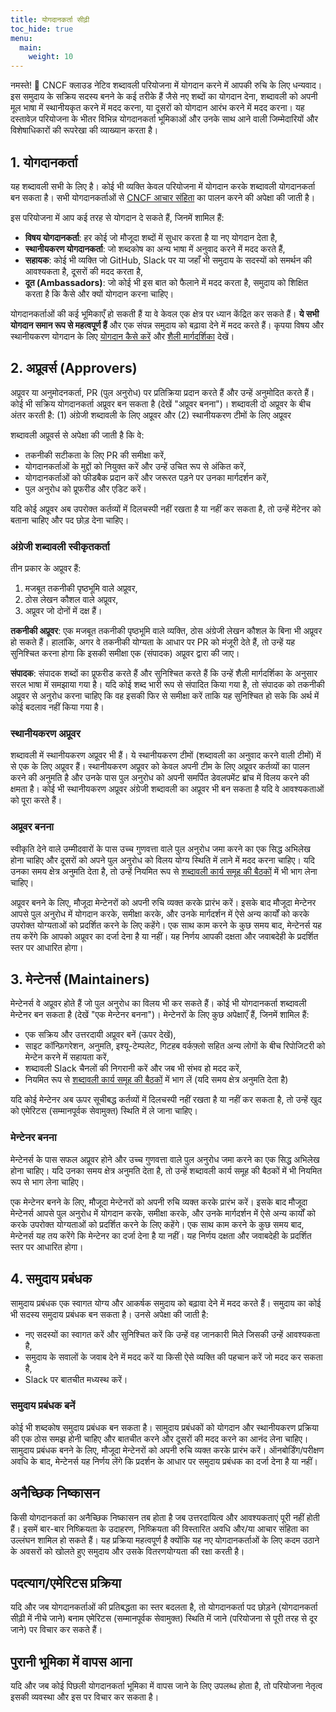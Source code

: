 ```yaml
---
title: योगदानकर्ता सीढ़ी
toc_hide: true
menu:
  main:
    weight: 10
---
```


नमस्ते! 👋 CNCF क्लाउड नेटिव शब्दावली परियोजना में योगदान करने में आपकी रुचि के लिए धन्यवाद। इस समुदाय के सक्रिय सदस्य बनने के कई तरीके हैं जैसे नए शब्दों का योगदान देना, शब्दावली को अपनी मूल भाषा में स्थानीयकृत करने में मदद करना, या दूसरों को योगदान आरंभ करने में मदद करना। यह दस्तावेज़ परियोजना के भीतर विभिन्न योगदानकर्ता भूमिकाओं और उनके साथ आने वाली जिम्मेदारियों और विशेषाधिकारों की रूपरेखा की व्याख्यान करता है।

## 1. योगदानकर्ता

यह शब्दावली सभी के लिए है। कोई भी व्यक्ति केवल परियोजना में योगदान करके शब्दावली योगदानकर्ता बन सकता है। सभी योगदानकर्ताओं से [CNCF आचार संहिता](https://github.com/cncf/foundation/blob/main/code-of-conduct.md) का पालन करने की अपेक्षा की जाती है।

इस परियोजना में आप कई तरह से योगदान दे सकते हैं, जिनमें शामिल हैं:

- **विषय योगदानकर्ता**: हर कोई जो मौजूदा शब्दों में सुधार करता है या नए योगदान देता है, 
- **स्थानीयकरण योगदानकर्ता**: जो शब्दकोष का अन्य भाषा में अनुवाद करने में मदद करते हैं,
- **सहायक**: कोई भी व्यक्ति जो GitHub, Slack पर या जहाँ भी समुदाय के सदस्यों को समर्थन की आवश्यकता है, दूसरों की मदद करता है,
- **दूत (Ambassadors)**: जो कोई भी इस बात को फैलाने में मदद करता है, समुदाय को शिक्षित करता है कि कैसे और क्यों योगदान करना चाहिए। 

योगदानकर्ताओं की कई भूमिकाएँ हो सकती हैं या वे केवल एक क्षेत्र पर ध्यान केंद्रित कर सकते हैं। **ये सभी योगदान समान रूप से महत्वपूर्ण हैं** और एक संपन्न समुदाय को बढ़ावा देने में मदद करते हैं। कृपया विषय और स्थानीयकरण योगदान के लिए [योगदान कैसे करें](https://glossary.cncf.io/contribute/) और [शैली मार्गदर्शिका](https://glossary.cncf.io/style-guide/) देखें।

## 2. अप्रूवर्स (Approvers) 

अप्रूवर या अनुमोदनकर्ता, PR (पुल अनुरोध) पर प्रतिक्रिया प्रदान करते हैं और उन्हें अनुमोदित करते हैं। कोई भी सक्रिय योगदानकर्ता अप्रूवर बन सकता है (देखें "अप्रूवर बनना")। शब्दावली दो अप्रूवर के बीच अंतर करती है: (1) अंग्रेजी शब्दावली के लिए अप्रूवर और (2) स्थानीयकरण टीमों के लिए अप्रूवर 

शब्दावली अप्रूवर्स से अपेक्षा की जाती है कि वे:

- तकनीकी सटीकता के लिए PR की समीक्षा करें,
- योगदानकर्ताओं के मुद्दों को नियुक्त करें और उन्हें उचित रूप से अंकित करें,
- योगदानकर्ताओं को फीडबैक प्रदान करें और जरूरत पड़ने पर उनका मार्गदर्शन करें,
- पुल अनुरोध को प्रूफरीड और एडिट करें।

यदि कोई अप्रूवर अब उपरोक्त कर्तव्यों में दिलचस्पी नहीं रखता है या नहीं कर सकता है, तो उन्हें मेंटेनर को बताना चाहिए और पद छोड़ देना चाहिए।

### अंग्रेजी शब्दावली स्वीकृतकर्ता

तीन प्रकार के अप्रूवर हैं:

1) मजबूत तकनीकी पृष्ठभूमि वाले अप्रूवर,
2) ठोस लेखन कौशल वाले अप्रूवर,
3) अप्रूवर जो दोनों में दक्ष हैं।

**तकनीकी  अप्रूवर**: एक मजबूत तकनीकी पृष्ठभूमि वाले व्यक्ति, ठोस अंग्रेजी लेखन कौशल के बिना भी अप्रूवर हो सकते हैं। हालांकि, अगर वे तकनीकी योग्यता के आधार पर PR को मंजूरी देते हैं, तो उन्हें यह सुनिश्चित करना होगा कि इसकी समीक्षा एक (संपादक) अप्रूवर द्वारा की जाए।

**संपादक**: संपादक शब्दों का प्रूफरीड करते हैं और सुनिश्चित करते हैं कि उन्हें शैली मार्गदर्शिका के अनुसार सरल भाषा में समझाया गया है। यदि कोई शब्द भारी रूप से संपादित किया गया है, तो संपादक को तकनीकी अप्रूवर से अनुरोध करना चाहिए कि वह इसकी फिर से समीक्षा करें ताकि यह सुनिश्चित हो सके कि अर्थ में कोई बदलाव नहीं किया गया है।

### स्थानीयकरण अप्रूवर

शब्दावली में स्थानीयकरण अप्रूवर भी हैं। ये स्थानीयकरण टीमों (शब्दावली का अनुवाद करने वाली टीमों) में से एक के लिए अप्रूवर हैं। स्थानीयकरण अप्रूवर को केवल अपनी टीम के लिए अप्रूवर कर्तव्यों का पालन करने की अनुमति है और उनके पास पुल अनुरोध को अपनी समर्पित डेवलपमेंट ब्रांच में विलय करने की क्षमता है। कोई भी स्थानीयकरण अप्रूवर अंग्रेजी शब्दावली का अप्रूवर भी बन सकता है यदि वे आवश्यकताओं को पूरा करते हैं।

### अप्रूवर बनना 

स्वीकृति देने वाले उम्मीदवारों के पास उच्च गुणवत्ता वाले पुल अनुरोध जमा करने का एक सिद्ध अभिलेख होना चाहिए और दूसरों को अपने पुल अनुरोध को विलय योग्य स्थिति में लाने में मदद करना चाहिए। यदि उनका समय क्षेत्र अनुमति देता है, तो उन्हें नियमित रूप से [शब्दावली कार्य समूह की बैठकों](https://www.cncf.io/calendar/) में भी भाग लेना चाहिए।

अप्रूवर बनने के लिए, मौजूदा मेन्टेनरों को अपनी रुचि व्यक्त करके प्रारंभ करें। इसके बाद मौजूदा मेन्टेनर आपसे पुल अनुरोध में योगदान करके, समीक्षा करके, और उनके मार्गदर्शन में ऐसे अन्य कार्यों को करके उपरोक्त योग्यताओं को प्रदर्शित करने के लिए कहेंगे। एक साथ काम करने के कुछ समय बाद, मेन्टेनर्स यह तय करेंगे कि आपको अप्रूवर का दर्जा देना है या नहीं। यह निर्णय आपकी दक्षता और जवाबदेही के प्रदर्शित स्तर पर आधारित होगा।

## 3. मेन्टेनर्स (Maintainers)

मेन्टेनर्स वे अप्रूवर होते हैं जो पुल अनुरोध का विलय भी कर सकते हैं। कोई भी योगदानकर्ता शब्दावली मेन्टेनर बन सकता है (देखें "एक मेन्टेनर बनना")। मेन्टेनरों के लिए कुछ अपेक्षाएँ हैं, जिनमें शामिल हैं:

- एक सक्रिय और उत्तरदायी अप्रूवर बनें (ऊपर देखें),
- साइट कॉन्फ़िगरेशन, अनुमति, इश्यू-टेम्पलेट, गिटहब वर्कफ़्लो सहित अन्य लोगों के बीच रिपोजिटरी को मेन्टेन करने में सहायता करें,
- शब्दावली Slack चैनलों की निगरानी करें और जब भी संभव हो मदद करें,
- नियमित रूप से [शब्दावली कार्य समूह की बैठकों](https://www.cncf.io/calendar/) में भाग लें (यदि समय क्षेत्र अनुमति देता है)

यदि कोई मेन्टेनर अब ऊपर सूचीबद्ध कर्तव्यों में दिलचस्पी नहीं रखता है या नहीं कर सकता है, तो उन्हें खुद को एमेरिटस (सम्मानपूर्वक सेवामुक्त) स्थिति में ले जाना चाहिए। 

### मेन्टेनर बनना

मेन्टेनर्स के पास सफल अप्रूवर होने और उच्च गुणवत्ता वाले पुल अनुरोध जमा करने का एक सिद्ध अभिलेख होना चाहिए। यदि उनका समय क्षेत्र अनुमति देता है, तो उन्हें शब्दावली कार्य समूह की बैठकों में भी नियमित रूप से भाग लेना चाहिए।

एक मेन्टेनर बनने के लिए, मौजूदा मेन्टेनरों को अपनी रुचि व्यक्त करके प्रारंभ करें। इसके बाद मौजूदा मेन्टेनर्स आपसे पुल अनुरोध में योगदान करके, समीक्षा करके, और उनके मार्गदर्शन में ऐसे अन्य कार्यों को करके उपरोक्त योग्यताओं को प्रदर्शित करने के लिए कहेंगे। एक साथ काम करने के कुछ समय बाद, मेन्टेनर्स यह तय करेंगे कि मेन्टेनर का दर्जा देना है या नहीं। यह निर्णय दक्षता और जवाबदेही के प्रदर्शित स्तर पर आधारित होगा। 

## 4. समुदाय प्रबंधक

सामुदाय प्रबंधक एक स्वागत योग्य और आकर्षक समुदाय को बढ़ावा देने में मदद करते हैं। समुदाय का कोई भी सदस्य समुदाय प्रबंधक बन सकता है। उनसे अपेक्षा की जाती है:

- नए सदस्यों का स्वागत करें और सुनिश्चित करें कि उन्हें वह जानकारी मिले जिसकी उन्हें आवश्यकता है,
- समुदाय के सवालों के जवाब देने में मदद करें या किसी ऐसे व्यक्ति की पहचान करें जो मदद कर सकता है,
- Slack पर बातचीत मध्यस्थ करें।

### समुदाय प्रबंधक बनें

कोई भी शब्दकोष समुदाय प्रबंधक बन सकता है। सामुदाय प्रबंधकों को योगदान और स्थानीयकरण प्रक्रिया की एक ठोस समझ होनी चाहिए और बातचीत करने और दूसरों की मदद करने का आनंद लेना चाहिए। सामुदाय प्रबंधक बनने के लिए, मौजूदा मेन्टेनरों को अपनी रुचि व्यक्त करके प्रारंभ करें। ऑनबोर्डिंग/परीक्षण अवधि के बाद, मेन्टेनर्स यह निर्णय लेंगे कि प्रदर्शन के आधार पर समुदाय प्रबंधक का दर्जा देना है या नहीं। 

## अनैच्छिक निष्कासन

किसी योगदानकर्ता का अनैच्छिक निष्कासन तब होता है जब उत्तरदायित्व और आवश्यकताएं पूरी नहीं होती हैं। इसमें बार-बार निष्क्रियता के उदाहरण, निष्क्रियता की विस्तारित अवधि और/या आचार संहिता का उल्लंघन शामिल हो सकते हैं। यह प्रक्रिया महत्वपूर्ण है क्योंकि यह नए योगदानकर्ताओं के लिए कदम उठाने के अवसरों को खोलते हुए समुदाय और उसके वितरणयोग्यता की रक्षा करती है।

## पदत्याग/एमेरिटस प्रक्रिया

यदि और जब योगदानकर्ताओं की प्रतिबद्धता का स्तर बदलता है, तो योगदानकर्ता पद छोड़ने (योगदानकर्ता सीढ़ी में नीचे जाने) बनाम एमेरिटस (सम्मानपूर्वक सेवामुक्त) स्थिति में जाने (परियोजना से पूरी तरह से दूर जाने) पर विचार कर सकते हैं।

## पुरानी भूमिका में वापस आना 

यदि और जब कोई पिछली योगदानकर्ता भूमिका में वापस जाने के लिए उपलब्ध होता है, तो परियोजना नेतृत्व इसकी व्यवस्था और इस पर विचार कर सकता है।